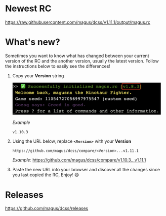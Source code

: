 # Newest RC

https://raw.githubusercontent.com/magus/dcss/v1.11.1/output/magus.rc

# What's new?

Sometimes you want to know what has changed between your current version
of the RC and the another version, usually the latest version.
Follow the instructions below to easily see the differences!

1. Copy your **Version** string

    ![Example screenshot highlighting magus.rc version string](https://raw.githubusercontent.com/magus/dcss/master/static/version-string-example.97956d.png)

    _Example_
    ```
    v1.10.3
    ```

1. Using the URL below, replace **`<Version>`** with your **Version**

    ```
    https://github.com/magus/dcss/compare/<Version>...v1.11.1
    ```
    _Example_: https://github.com/magus/dcss/compare/v1.10.3...v1.11.1

1. Paste the new URL into your browser and discover all the changes since you last copied the RC, Enjoy! 😄


# Releases

https://github.com/magus/dcss/releases

